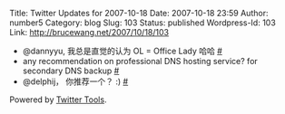 Title: Twitter Updates for 2007-10-18
Date: 2007-10-18 23:59
Author: number5
Category: blog
Slug: 103
Status: published
Wordpress-Id: 103
Link: http://brucewang.net/2007/10/18/103

-   @dannyyu, 我总是直觉的认为 OL = Office Lady 哈哈
    [\#](http://twitter.com/number5/statuses/343967482)
-   any recommendation on professional DNS hosting service? for
    secondary DNS backup
    [\#](http://twitter.com/number5/statuses/344088872)
-   @delphij， 你推荐一个？ :)
    [\#](http://twitter.com/number5/statuses/344230912)

Powered by [Twitter Tools](http://alexking.org/projects/wordpress).
